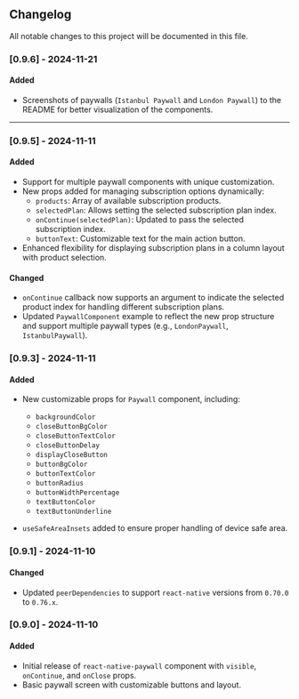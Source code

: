 ## Changelog

All notable changes to this project will be documented in this file.

### [0.9.6] - 2024-11-21

#### Added

- Screenshots of paywalls (`Istanbul Paywall` and `London Paywall`) to the README for better visualization of the components.

---

### [0.9.5] - 2024-11-11

#### Added

- Support for multiple paywall components with unique customization.
- New props added for managing subscription options dynamically:
  - `products`: Array of available subscription products.
  - `selectedPlan`: Allows setting the selected subscription plan index.
  - `onContinue(selectedPlan)`: Updated to pass the selected subscription index.
  - `buttonText`: Customizable text for the main action button.
- Enhanced flexibility for displaying subscription plans in a column layout with product selection.

#### Changed

- `onContinue` callback now supports an argument to indicate the selected product index for handling different subscription plans.
- Updated `PaywallComponent` example to reflect the new prop structure and support multiple paywall types (e.g., `LondonPaywall`, `IstanbulPaywall`).

### [0.9.3] - 2024-11-11

#### Added

- New customizable props for `Paywall` component, including:

  - `backgroundColor`
  - `closeButtonBgColor`
  - `closeButtonTextColor`
  - `closeButtonDelay`
  - `displayCloseButton`
  - `buttonBgColor`
  - `buttonTextColor`
  - `buttonRadius`
  - `buttonWidthPercentage`
  - `textButtonColor`
  - `textButtonUnderline`

- `useSafeAreaInsets` added to ensure proper handling of device safe area.

### [0.9.1] - 2024-11-10

#### Changed

- Updated `peerDependencies` to support `react-native` versions from `0.70.0` to `0.76.x`.

### [0.9.0] - 2024-11-10

#### Added

- Initial release of `react-native-paywall` component with `visible`, `onContinue`, and `onClose` props.
- Basic paywall screen with customizable buttons and layout.
